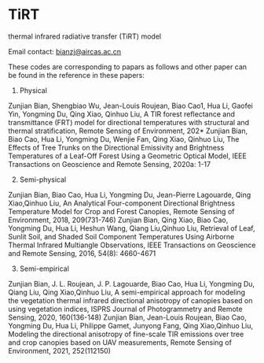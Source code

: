 # TiRT
thermal infrared radiative transfer (TiRT) model

Email contact: bianzj@aircas.ac.cn

These codes are corresponding to papars as follows and other paper can be found in the reference in these papers:

1) Physical

Zunjian Bian, Shengbiao Wu, Jean-Louis Roujean, Biao Cao1, Hua Li, Gaofei Yin, Yongming Du, Qing Xiao, Qinhuo Liu,
A TIR forest reflectance and transmittance (FRT) model for directional temperatures with structural and thermal stratification, Remote Sensing of Environment, 202* 
Zunjian Bian, Biao Cao, Hua Li, Yongming Du, Wenjie Fan, Qing Xiao, Qinhuo Liu,
The Effects of Tree Trunks on the Directional Emissivity and Brightness Temperatures of a Leaf-Off Forest Using a Geometric Optical Model, IEEE Transactions on Geoscience and Remote Sensing, 2020a: 1-17

2) Semi-physical

Zunjian Bian, Biao Cao, Hua Li, Yongming Du, Jean-Pierre Lagouarde, Qing Xiao,Qinhuo Liu, 
An Analytical Four-component Directional Brightness Temperature Model for Crop and Forest Canopies, Remote Sensing of Environment, 2018, 209(731-746)
Zunjian Bian, Qing Xiao, Biao Cao, Yongming Du, Hua Li, Heshun Wang, Qiang Liu,Qinhuo Liu,
Retrieval of Leaf, Sunlit Soil, and Shaded Soil Component Temperatures Using Airborne Thermal Infrared Multiangle Observations, IEEE Transactions on Geoscience and Remote Sensing, 2016, 54(8): 4660-4671

3) Semi-empirical

Zunjian Bian, J. L. Roujean, J. P. Lagouarde, Biao Cao, Hua Li, Yongming Du, Qiang Liu, Qing Xiao,Qinhuo Liu, 
A semi-empirical approach for modeling the vegetation thermal infrared directional anisotropy of canopies based on using vegetation indices, ISPRS Journal of Photogrammetry and Remote Sensing, 2020, 160(136-148)
Zunjian Bian, Jean-Louis Roujean, Biao Cao, Yongming Du, Hua Li, Philippe Gamet, Junyong Fang, Qing Xiao,Qinhuo Liu,
Modeling the directional anisotropy of fine-scale TIR emissions over tree and crop canopies based on UAV measurements, Remote Sensing of Environment, 2021, 252(112150)
